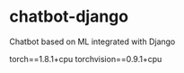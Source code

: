 # chatbot-django
Chatbot based on ML integrated with Django

torch==1.8.1+cpu
torchvision==0.9.1+cpu
